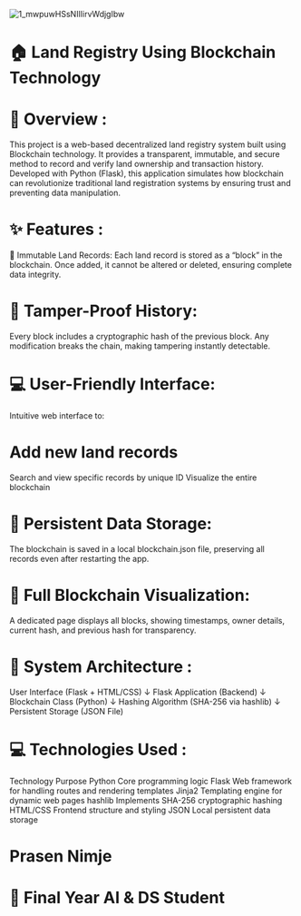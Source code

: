 ![1_mwpuwHSsNIlIirvWdjgIbw](https://github.com/user-attachments/assets/3014f481-ede1-4d7b-9c59-9bc8eb920d32)

# 🏠 Land Registry Using Blockchain Technology
# 📖 Overview :
This project is a web-based decentralized land registry system built using Blockchain technology. It provides a transparent, immutable, and secure method to record and verify land ownership and transaction history.
Developed with Python (Flask), this application simulates how blockchain can revolutionize traditional land registration systems by ensuring trust and preventing data manipulation.

# ✨ Features :
🧱 Immutable Land Records:
Each land record is stored as a “block” in the blockchain. Once added, it cannot be altered or deleted, ensuring complete data integrity.

# 🔗 Tamper-Proof History:
Every block includes a cryptographic hash of the previous block. Any modification breaks the chain, making tampering instantly detectable.

# 💻 User-Friendly Interface:
Intuitive web interface to:

# Add new land records
Search and view specific records by unique ID
Visualize the entire blockchain

# 💾 Persistent Data Storage:
The blockchain is saved in a local blockchain.json file, preserving all records even after restarting the app.

# 📜 Full Blockchain Visualization:
A dedicated page displays all blocks, showing timestamps, owner details, current hash, and previous hash for transparency.

# 🧠 System Architecture :
User Interface (Flask + HTML/CSS)
        ↓
Flask Application (Backend)
        ↓
Blockchain Class (Python)
        ↓
Hashing Algorithm (SHA-256 via hashlib)
        ↓
Persistent Storage (JSON File)

# 💻 Technologies Used :
Technology	Purpose
Python	Core programming logic
Flask	Web framework for handling routes and rendering templates
Jinja2	Templating engine for dynamic web pages
hashlib	Implements SHA-256 cryptographic hashing
HTML/CSS	Frontend structure and styling
JSON	Local persistent data storage



# Prasen Nimje
# 🚀 Final Year AI & DS Student 
